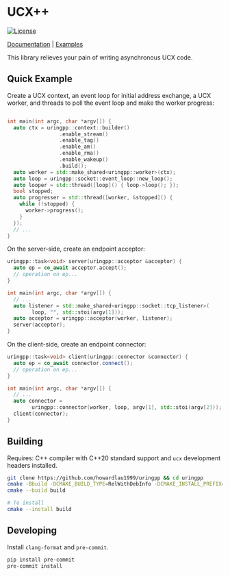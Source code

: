 # UCX++

[![License](https://img.shields.io/badge/License-Apache_2.0-blue.svg)](https://opensource.org/licenses/Apache-2.0)

[Documentation](https://liuhaohua.com/uringpp/) | [Examples](https://liuhaohua.com/uringpp/examples.html)

This library relieves your pain of writing asynchronous UCX code.

## Quick Example

Create a UCX context, an event loop for initial address exchange, a UCX worker, and threads to poll the event loop and make the worker progress:

```cpp

int main(int argc, char *argv[]) {
  auto ctx = uringpp::context::builder()
                 .enable_stream()
                 .enable_tag()
                 .enable_am()
                 .enable_rma()
                 .enable_wakeup()
                 .build();
  auto worker = std::make_shared<uringpp::worker>(ctx);
  auto loop = uringpp::socket::event_loop::new_loop();
  auto looper = std::thread([loop]() { loop->loop(); });
  bool stopped;
  auto progresser = std::thread([worker, &stopped]() {
    while (!stopped) {
      worker->progress();
    }
  });
  // ...
}
```

On the server-side, create an endpoint acceptor:

```cpp
uringpp::task<void> server(uringpp::acceptor &acceptor) {
  auto ep = co_await acceptor.accept();
  // operation on ep...
}

int main(int argc, char *argv[]) {
  // ...
  auto listener = std::make_shared<uringpp::socket::tcp_listener>(
        loop, "", std::stoi(argv[1]));
  auto acceptor = uringpp::acceptor(worker, listener);
  server(acceptor);
}
```

On the client-side, create an endpoint connector:

```cpp
uringpp::task<void> client(uringpp::connector &connector) {
  auto ep = co_await connector.connect();
  // operation on ep...
}

int main(int argc, char *argv[]) {
  // ...
  auto connector =
        uringpp::connector(worker, loop, argv[1], std::stoi(argv[2]));
  client(connector);
}
```

## Building

Requires: C++ compiler with C++20 standard support and `ucx` development headers installed.

```bash
git clone https://github.com/howardlau1999/uringpp && cd uringpp
cmake -Bbuild -DCMAKE_BUILD_TYPE=RelWithDebInfo -DCMAKE_INSTALL_PREFIX=$INSTALL_DIR .
cmake --build build

# To install
cmake --install build
```

## Developing

Install `clang-format` and `pre-commit`. 

```bash
pip install pre-commit
pre-commit install
```